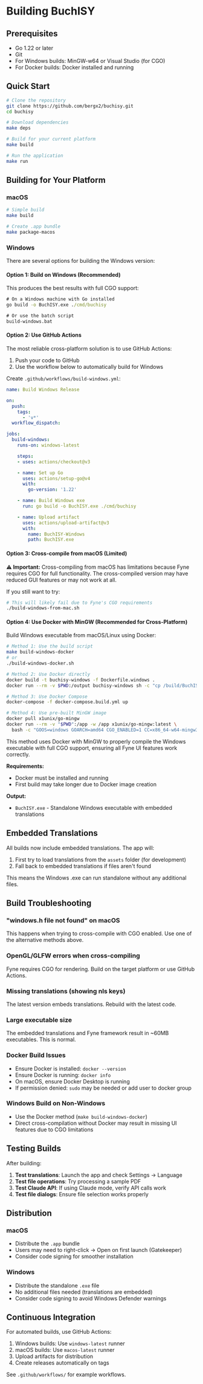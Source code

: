 # Building BuchISY

## Prerequisites

- Go 1.22 or later
- Git
- For Windows builds: MinGW-w64 or Visual Studio (for CGO)
- For Docker builds: Docker installed and running

## Quick Start

```bash
# Clone the repository
git clone https://github.com/bergx2/buchisy.git
cd buchisy

# Download dependencies
make deps

# Build for your current platform
make build

# Run the application
make run
```

## Building for Your Platform

### macOS

```bash
# Simple build
make build

# Create .app bundle
make package-macos
```

### Windows

There are several options for building the Windows version:

#### Option 1: Build on Windows (Recommended)

This produces the best results with full CGO support:

```cmd
# On a Windows machine with Go installed
go build -o BuchISY.exe ./cmd/buchisy

# Or use the batch script
build-windows.bat
```

#### Option 2: Use GitHub Actions

The most reliable cross-platform solution is to use GitHub Actions:

1. Push your code to GitHub
2. Use the workflow below to automatically build for Windows

Create `.github/workflows/build-windows.yml`:

```yaml
name: Build Windows Release

on:
  push:
    tags:
      - 'v*'
  workflow_dispatch:

jobs:
  build-windows:
    runs-on: windows-latest

    steps:
    - uses: actions/checkout@v3

    - name: Set up Go
      uses: actions/setup-go@v4
      with:
        go-version: '1.22'

    - name: Build Windows exe
      run: go build -o BuchISY.exe ./cmd/buchisy

    - name: Upload artifact
      uses: actions/upload-artifact@v3
      with:
        name: BuchISY-Windows
        path: BuchISY.exe
```

#### Option 3: Cross-compile from macOS (Limited)

**⚠️ Important:** Cross-compiling from macOS has limitations because Fyne requires CGO for full functionality. The cross-compiled version may have reduced GUI features or may not work at all.

If you still want to try:

```bash
# This will likely fail due to Fyne's CGO requirements
./build-windows-from-mac.sh
```

#### Option 4: Use Docker with MinGW (Recommended for Cross-Platform)

Build Windows executable from macOS/Linux using Docker:

```bash
# Method 1: Use the build script
make build-windows-docker
# or
./build-windows-docker.sh

# Method 2: Use Docker directly
docker build -t buchisy-windows -f Dockerfile.windows .
docker run --rm -v $PWD:/output buchisy-windows sh -c "cp /build/BuchISY.exe /output/"

# Method 3: Use Docker Compose
docker-compose -f docker-compose.build.yml up

# Method 4: Use pre-built MinGW image
docker pull x1unix/go-mingw
docker run --rm -v "$PWD":/app -w /app x1unix/go-mingw:latest \
  bash -c "GOOS=windows GOARCH=amd64 CGO_ENABLED=1 CC=x86_64-w64-mingw32-gcc go build -o BuchISY.exe ./cmd/buchisy"
```

This method uses Docker with MinGW to properly compile the Windows executable with full CGO support, ensuring all Fyne UI features work correctly.

**Requirements:**
- Docker must be installed and running
- First build may take longer due to Docker image creation

**Output:**
- `BuchISY.exe` - Standalone Windows executable with embedded translations

## Embedded Translations

All builds now include embedded translations. The app will:
1. First try to load translations from the `assets` folder (for development)
2. Fall back to embedded translations if files aren't found

This means the Windows .exe can run standalone without any additional files.

## Build Troubleshooting

### "windows.h file not found" on macOS
This happens when trying to cross-compile with CGO enabled. Use one of the alternative methods above.

### OpenGL/GLFW errors when cross-compiling
Fyne requires CGO for rendering. Build on the target platform or use GitHub Actions.

### Missing translations (showing nls keys)
The latest version embeds translations. Rebuild with the latest code.

### Large executable size
The embedded translations and Fyne framework result in ~60MB executables. This is normal.

### Docker Build Issues
- Ensure Docker is installed: `docker --version`
- Ensure Docker is running: `docker info`
- On macOS, ensure Docker Desktop is running
- If permission denied: `sudo` may be needed or add user to docker group

### Windows Build on Non-Windows
- Use the Docker method (`make build-windows-docker`)
- Direct cross-compilation without Docker may result in missing UI features due to CGO limitations

## Testing Builds

After building:

1. **Test translations**: Launch the app and check Settings → Language
2. **Test file operations**: Try processing a sample PDF
3. **Test Claude API**: If using Claude mode, verify API calls work
4. **Test file dialogs**: Ensure file selection works properly

## Distribution

### macOS
- Distribute the `.app` bundle
- Users may need to right-click → Open on first launch (Gatekeeper)
- Consider code signing for smoother installation

### Windows
- Distribute the standalone `.exe` file
- No additional files needed (translations are embedded)
- Consider code signing to avoid Windows Defender warnings

## Continuous Integration

For automated builds, use GitHub Actions:

1. Windows builds: Use `windows-latest` runner
2. macOS builds: Use `macos-latest` runner
3. Upload artifacts for distribution
4. Create releases automatically on tags

See `.github/workflows/` for example workflows.